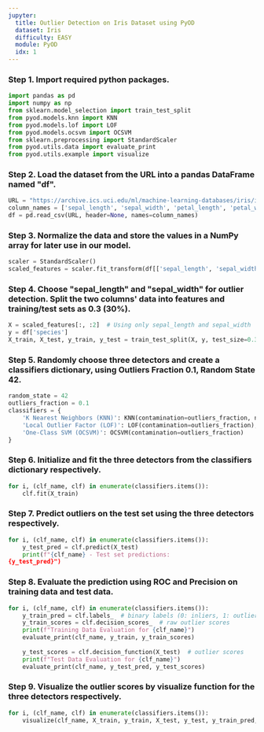 ```yaml
---
jupyter:
  title: Outlier Detection on Iris Dataset using PyOD
  dataset: Iris
  difficulty: EASY
  module: PyOD
  idx: 1
---
```


### Step 1. Import required python packages.
```python
import pandas as pd
import numpy as np
from sklearn.model_selection import train_test_split
from pyod.models.knn import KNN
from pyod.models.lof import LOF
from pyod.models.ocsvm import OCSVM
from sklearn.preprocessing import StandardScaler
from pyod.utils.data import evaluate_print
from pyod.utils.example import visualize
```

### Step 2. Load the dataset from the URL into a pandas DataFrame named "df".
```python
URL = "https://archive.ics.uci.edu/ml/machine-learning-databases/iris/iris.data"
column_names = ['sepal_length', 'sepal_width', 'petal_length', 'petal_width', 'species']
df = pd.read_csv(URL, header=None, names=column_names)
```

### Step 3. Normalize the data and store the values in a NumPy array for later use in our model.
```python
scaler = StandardScaler()
scaled_features = scaler.fit_transform(df[['sepal_length', 'sepal_width', 'petal_length', 'petal_width']])
```

### Step 4. Choose "sepal_length" and "sepal_width" for outlier detection. Split the two columns' data into features and training/test sets as 0.3 (30%).
```python
X = scaled_features[:, :2]  # Using only sepal_length and sepal_width
y = df['species']
X_train, X_test, y_train, y_test = train_test_split(X, y, test_size=0.3, random_state=42)
```

### Step 5. Randomly choose three detectors and create a classifiers dictionary, using Outliers Fraction 0.1, Random State 42.
```python
random_state = 42
outliers_fraction = 0.1
classifiers = {
    'K Nearest Neighbors (KNN)': KNN(contamination=outliers_fraction, n_neighbors=5),
    'Local Outlier Factor (LOF)': LOF(contamination=outliers_fraction),
    'One-Class SVM (OCSVM)': OCSVM(contamination=outliers_fraction)
}
```

### Step 6. Initialize and fit the three detectors from the classifiers dictionary respectively.
```python
for i, (clf_name, clf) in enumerate(classifiers.items()):
    clf.fit(X_train)
```

### Step 7. Predict outliers on the test set using the three detectors respectively.
```python
for i, (clf_name, clf) in enumerate(classifiers.items()):
    y_test_pred = clf.predict(X_test)
    print(f"{clf_name} - Test set predictions:
{y_test_pred}")
```

### Step 8. Evaluate the prediction using ROC and Precision on training data and test data.
```python
for i, (clf_name, clf) in enumerate(classifiers.items()):
    y_train_pred = clf.labels_  # binary labels (0: inliers, 1: outliers)
    y_train_scores = clf.decision_scores_  # raw outlier scores
    print(f"Training Data Evaluation for {clf_name}")
    evaluate_print(clf_name, y_train, y_train_scores)
    
    y_test_scores = clf.decision_function(X_test)  # outlier scores
    print(f"Test Data Evaluation for {clf_name}")
    evaluate_print(clf_name, y_test_pred, y_test_scores)
```

### Step 9. Visualize the outlier scores by visualize function for the three detectors respectively.
```python
for i, (clf_name, clf) in enumerate(classifiers.items()):
    visualize(clf_name, X_train, y_train, X_test, y_test, y_train_pred, y_test_pred, show_figure=True)
```
